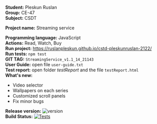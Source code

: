 __Student:__ Pleskun Ruslan  
__Group:__ CE-47  
__Subject:__ CSDT  

__Project name:__ Streaming service

__Programming language:__ JavaScript  
__Actions:__ Read, Watch, Buy  
__Run project:__ https://ruslanpleskun.github.io/cstd-pleskunruslan-2122/  
__Run tests:__ `npm test`  
__GIT TAG:__ `StreamingService_v1.1_14_21143`  
__User Guide:__  open file `user-guide.txt`  
__Test report:__  open folder *testReport* and the file `testReport.html`  
__What's new:__  
- Video selector  
- Wallpapers on each series  
- Customized scroll panels  
- Fix minor bugs  

__Release version:__ ![version](https://img.shields.io/badge/version-1.1-blue)  
__Build Status:__ [![Tests](https://github.com/RuslanPleskun/cstd-pleskunruslan-2122/actions/workflows/test.yml/badge.svg?branch=feature%2Fpleskunruslan%2Fdevelop&event=push)](https://github.com/RuslanPleskun/cstd-pleskunruslan-2122/actions/workflows/test.yml)  
